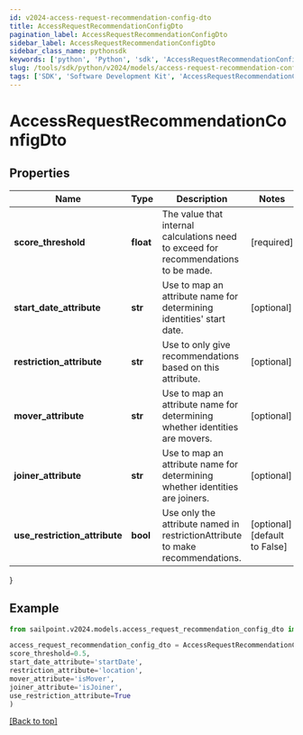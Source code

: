 ```yaml
---
id: v2024-access-request-recommendation-config-dto
title: AccessRequestRecommendationConfigDto
pagination_label: AccessRequestRecommendationConfigDto
sidebar_label: AccessRequestRecommendationConfigDto
sidebar_class_name: pythonsdk
keywords: ['python', 'Python', 'sdk', 'AccessRequestRecommendationConfigDto', 'V2024AccessRequestRecommendationConfigDto'] 
slug: /tools/sdk/python/v2024/models/access-request-recommendation-config-dto
tags: ['SDK', 'Software Development Kit', 'AccessRequestRecommendationConfigDto', 'V2024AccessRequestRecommendationConfigDto']
---
```


# AccessRequestRecommendationConfigDto


## Properties

Name | Type | Description | Notes
------------ | ------------- | ------------- | -------------
**score_threshold** | **float** | The value that internal calculations need to exceed for recommendations to be made. | [required]
**start_date_attribute** | **str** | Use to map an attribute name for determining identities' start date. | [optional] 
**restriction_attribute** | **str** | Use to only give recommendations based on this attribute. | [optional] 
**mover_attribute** | **str** | Use to map an attribute name for determining whether identities are movers. | [optional] 
**joiner_attribute** | **str** | Use to map an attribute name for determining whether identities are joiners. | [optional] 
**use_restriction_attribute** | **bool** | Use only the attribute named in restrictionAttribute to make recommendations. | [optional] [default to False]
}

## Example

```python
from sailpoint.v2024.models.access_request_recommendation_config_dto import AccessRequestRecommendationConfigDto

access_request_recommendation_config_dto = AccessRequestRecommendationConfigDto(
score_threshold=0.5,
start_date_attribute='startDate',
restriction_attribute='location',
mover_attribute='isMover',
joiner_attribute='isJoiner',
use_restriction_attribute=True
)

```
[[Back to top]](#) 

